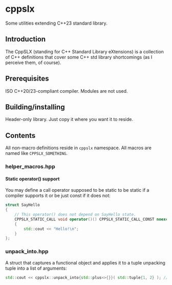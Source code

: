 # cppslx

Some utilities extending C++23 standard library.

## Introduction

The CppSLX (standing for C++ Standard Library eXtensions) is a collection of C++ definitions that cover some C++ std library shortcomings (as I perceive them, of course).

## Prerequisites

ISO C++20/23-compliant compiler. Modules are not used.

## Building/installing

Header-only library. Just copy it where you want it to reside.

## Contents

All non-macro definitions reside in `cppslx` namespace.
All macros are named like `CPPSLX_SOMETHING`.

### helper\_macros.hpp

#### Static operator() support

You may define a call operator supposed to be static to be static if a compiler supports it or be just const if it does not:

```cpp
struct SayHello
{
    // This operator() does not depend on SayHello state.
    CPPSLX_STATIC_CALL void operator()() CPPSLX_STATIC_CALL_CONST noexcept
    {
        std::cout << "Hello!\n";
    }
};
```

### unpack\_into.hpp

A struct that captures a functional object and applies it to a tuple unpacking tuple into a list of arguments:

```cpp
std::cout << cppslx::unpack_into{std::plus<>{}}( std::tuple{1, 2} ); // > 3
```



